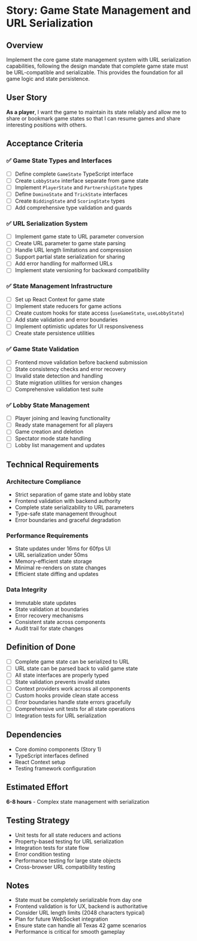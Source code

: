 # Story: Game State Management and URL Serialization

## Overview
Implement the core game state management system with URL serialization capabilities, following the design mandate that complete game state must be URL-compatible and serializable. This provides the foundation for all game logic and state persistence.

## User Story
**As a player**, I want the game to maintain its state reliably and allow me to share or bookmark game states so that I can resume games and share interesting positions with others.

## Acceptance Criteria

### ✅ Game State Types and Interfaces
- [ ] Define complete `GameState` TypeScript interface
- [ ] Create `LobbyState` interface separate from game state
- [ ] Implement `PlayerState` and `PartnershipState` types
- [ ] Define `DominoState` and `TrickState` interfaces
- [ ] Create `BiddingState` and `ScoringState` types
- [ ] Add comprehensive type validation and guards

### ✅ URL Serialization System
- [ ] Implement game state to URL parameter conversion
- [ ] Create URL parameter to game state parsing
- [ ] Handle URL length limitations and compression
- [ ] Support partial state serialization for sharing
- [ ] Add error handling for malformed URLs
- [ ] Implement state versioning for backward compatibility

### ✅ State Management Infrastructure
- [ ] Set up React Context for game state
- [ ] Implement state reducers for game actions
- [ ] Create custom hooks for state access (`useGameState`, `useLobbyState`)
- [ ] Add state validation and error boundaries
- [ ] Implement optimistic updates for UI responsiveness
- [ ] Create state persistence utilities

### ✅ Game State Validation
- [ ] Frontend move validation before backend submission
- [ ] State consistency checks and error recovery
- [ ] Invalid state detection and handling
- [ ] State migration utilities for version changes
- [ ] Comprehensive validation test suite

### ✅ Lobby State Management
- [ ] Player joining and leaving functionality
- [ ] Ready state management for all players
- [ ] Game creation and deletion
- [ ] Spectator mode state handling
- [ ] Lobby list management and updates

## Technical Requirements

### Architecture Compliance
- Strict separation of game state and lobby state
- Frontend validation with backend authority
- Complete state serializability to URL parameters
- Type-safe state management throughout
- Error boundaries and graceful degradation

### Performance Requirements
- State updates under 16ms for 60fps UI
- URL serialization under 50ms
- Memory-efficient state storage
- Minimal re-renders on state changes
- Efficient state diffing and updates

### Data Integrity
- Immutable state updates
- State validation at boundaries
- Error recovery mechanisms
- Consistent state across components
- Audit trail for state changes

## Definition of Done
- [ ] Complete game state can be serialized to URL
- [ ] URL state can be parsed back to valid game state
- [ ] All state interfaces are properly typed
- [ ] State validation prevents invalid states
- [ ] Context providers work across all components
- [ ] Custom hooks provide clean state access
- [ ] Error boundaries handle state errors gracefully
- [ ] Comprehensive unit tests for all state operations
- [ ] Integration tests for URL serialization

## Dependencies
- Core domino components (Story 1)
- TypeScript interfaces defined
- React Context setup
- Testing framework configuration

## Estimated Effort
**6-8 hours** - Complex state management with serialization

## Testing Strategy
- Unit tests for all state reducers and actions
- Property-based testing for URL serialization
- Integration tests for state flow
- Error condition testing
- Performance testing for large state objects
- Cross-browser URL compatibility testing

## Notes
- State must be completely serializable from day one
- Frontend validation is for UX, backend is authoritative
- Consider URL length limits (2048 characters typical)
- Plan for future WebSocket integration
- Ensure state can handle all Texas 42 game scenarios
- Performance is critical for smooth gameplay
